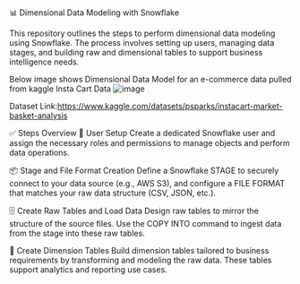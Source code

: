 📊 Dimensional Data Modeling with Snowflake

This repository outlines the steps to perform dimensional data modeling using Snowflake. The process involves setting up users, managing data stages, and building raw and dimensional tables to support business intelligence needs.

Below image shows Dimensional Data Model for an e-commerce data pulled from kaggle Insta Cart Data
![image](https://github.com/user-attachments/assets/fb1e1734-8fdc-418a-8dc8-743cf118d52b)

Dataset Link:https://www.kaggle.com/datasets/psparks/instacart-market-basket-analysis


✅ Steps Overview
🔐 User Setup
Create a dedicated Snowflake user and assign the necessary roles and permissions to manage objects and perform data operations.

📦 Stage and File Format Creation
Define a Snowflake STAGE to securely connect to your data source (e.g., AWS S3), and configure a FILE FORMAT that matches your raw data structure (CSV, JSON, etc.).

🗄️ Create Raw Tables and Load Data
Design raw tables to mirror the structure of the source files. Use the COPY INTO command to ingest data from the stage into these raw tables.

📐 Create Dimension Tables
Build dimension tables tailored to business requirements by transforming and modeling the raw data. These tables support analytics and reporting use cases.
